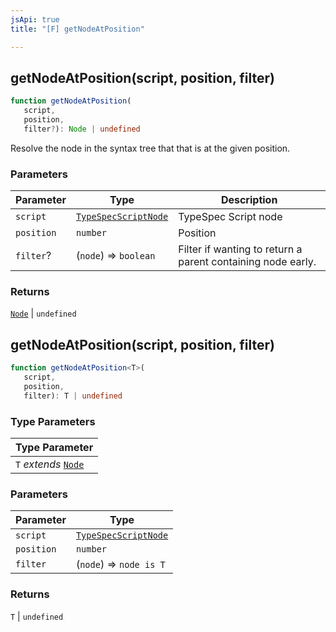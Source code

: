```yaml
---
jsApi: true
title: "[F] getNodeAtPosition"

---
```

## getNodeAtPosition(script, position, filter)

```ts
function getNodeAtPosition(
   script, 
   position, 
   filter?): Node | undefined
```

Resolve the node in the syntax tree that that is at the given position.

### Parameters

| Parameter | Type | Description |
| ------ | ------ | ------ |
| `script` | [`TypeSpecScriptNode`](../interfaces/TypeSpecScriptNode.md) | TypeSpec Script node |
| `position` | `number` | Position |
| `filter`? | (`node`) => `boolean` | Filter if wanting to return a parent containing node early. |

### Returns

[`Node`](../type-aliases/Node.md) \| `undefined`

## getNodeAtPosition(script, position, filter)

```ts
function getNodeAtPosition<T>(
   script, 
   position, 
   filter): T | undefined
```

### Type Parameters

| Type Parameter |
| ------ |
| `T` *extends* [`Node`](../type-aliases/Node.md) |

### Parameters

| Parameter | Type |
| ------ | ------ |
| `script` | [`TypeSpecScriptNode`](../interfaces/TypeSpecScriptNode.md) |
| `position` | `number` |
| `filter` | (`node`) => `node is T` |

### Returns

`T` \| `undefined`
